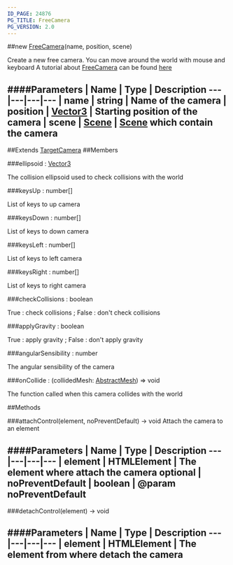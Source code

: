 ```yaml
---
ID_PAGE: 24876
PG_TITLE: FreeCamera
PG_VERSION: 2.0
---
```

##new [FreeCamera](/classes/FreeCamera)(name, position, scene)



Create a new free camera.
You can move around the world with mouse and keyboard
A tutorial about [FreeCamera](/classes/FreeCamera) can be found [here](https://github.com/BabylonJS/Babylon.js/wiki/05-Cameras)




####Parameters
 | Name | Type | Description
---|---|---|---
 | name | string | Name of the camera
 | position | [Vector3](/classes/Vector3) | Starting position of the camera
 | scene | [Scene](/classes/Scene) | [Scene](/classes/Scene) which contain the camera
---

##Extends [TargetCamera](/classes/TargetCamera)
##Members

###ellipsoid : [Vector3](/classes/Vector3)




The collision ellipsoid used to check collisions with the world



###keysUp : number[]




List of keys to up camera



###keysDown : number[]




List of keys to down camera



###keysLeft : number[]




List of keys to left camera



###keysRight : number[]




List of keys to right camera



###checkCollisions : boolean




True : check collisions ; False : don't check collisions



###applyGravity : boolean




True : apply gravity ; False : don't apply gravity



###angularSensibility : number




The angular sensibility of the camera



###onCollide : (collidedMesh: [AbstractMesh](/classes/AbstractMesh)) =&gt; void




The function called when this camera collides with the world











##Methods

###attachControl(element, noPreventDefault) &rarr; void
Attach the camera to an element





####Parameters
 | Name | Type | Description
---|---|---|---
 | element | HTMLElement | The element where attach the camera
optional | noPreventDefault | boolean | @param noPreventDefault
---

###detachControl(element) &rarr; void

####Parameters
 | Name | Type | Description
---|---|---|---
 | element | HTMLElement | The element from where detach the camera
---
